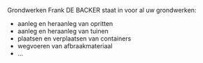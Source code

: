 Grondwerken Frank DE BACKER staat in voor al uw grondwerken:
- aanleg en heraanleg van opritten
- aanleg en heraanleg van tuinen
- plaatsen en verplaatsen van containers
- wegvoeren van afbraakmateriaal
- ...